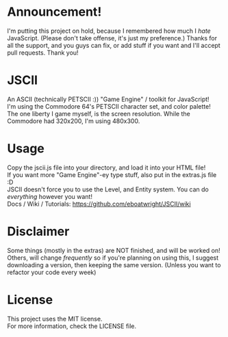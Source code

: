 # Announcement!
 I'm putting this project on hold, because I remembered how much I *hate* JavaScript. (Please don't take offense, it's just my preference.) Thanks for all the support, and you guys can fix, or add stuff if you want and I'll accept pull requests. Thank you!

# JSCII
 An ASCII (technically PETSCII :)) "Game Engine" / toolkit for JavaScript!<br>
 I'm using the Commodore 64's PETSCII character set, and color palette!<br>
 The one liberty I game myself, is the screen resolution. While the Commodore had 320x200, I'm using 480x300.

# Usage
 Copy the jscii.js file into your directory, and load it into your HTML file!<br>
 If you want more "Game Engine"-ey type stuff, also put in the extras.js file :D<br>
 JSCII doesn't force you to use the Level, and Entity system. You can do *everything* however you want!<br>
 Docs / Wiki / Tutorials: https://github.com/eboatwright/JSCII/wiki

# Disclaimer
 Some things (mostly in the extras) are NOT finished, and will be worked on!<br>
 Others, will change *frequently* so if you're planning on using this, I suggest downloading a version, then keeping the same version. (Unless you want to refactor your code every week)

# License
 This project uses the MIT license.<br>
 For more information, check the LICENSE file.
